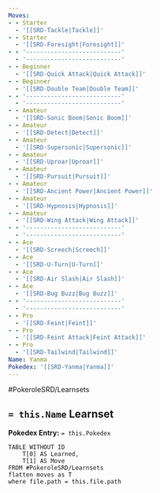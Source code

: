 ```yaml
---
Moves:
- - Starter
  - '[[SRD-Tackle|Tackle]]'
- - Starter
  - '[[SRD-Foresight|Foresight]]'
- - '---------------------------'
  - '---------------------------'
- - Beginner
  - '[[SRD-Quick Attack|Quick Attack]]'
- - Beginner
  - '[[SRD-Double Team|Double Team]]'
- - '---------------------------'
  - '---------------------------'
- - Amateur
  - '[[SRD-Sonic Boom|Sonic Boom]]'
- - Amateur
  - '[[SRD-Detect|Detect]]'
- - Amateur
  - '[[SRD-Supersonic|Supersonic]]'
- - Amateur
  - '[[SRD-Uproar|Uproar]]'
- - Amateur
  - '[[SRD-Pursuit|Pursuit]]'
- - Amateur
  - '[[SRD-Ancient Power|Ancient Power]]'
- - Amateur
  - '[[SRD-Hypnosis|Hypnosis]]'
- - Amateur
  - '[[SRD-Wing Attack|Wing Attack]]'
- - '---------------------------'
  - '---------------------------'
- - Ace
  - '[[SRD-Screech|Screech]]'
- - Ace
  - '[[SRD-U-Turn|U-Turn]]'
- - Ace
  - '[[SRD-Air Slash|Air Slash]]'
- - Ace
  - '[[SRD-Bug Buzz|Bug Buzz]]'
- - '---------------------------'
  - '---------------------------'
- - Pro
  - '[[SRD-Feint|Feint]]'
- - Pro
  - '[[SRD-Feint Attack|Feint Attack]]'
- - Pro
  - '[[SRD-Tailwind|Tailwind]]'
Name: Yanma
Pokedex: '[[SRD-Yanma|Yanma]]'
---
```


#PokeroleSRD/Learnsets

## `= this.Name` Learnset

**Pokedex Entry:** `= this.Pokedex`

```dataview
TABLE WITHOUT ID
    T[0] AS Learned,
    T[1] AS Move
FROM #PokeroleSRD/Learnsets
flatten moves as T
where file.path = this.file.path
```
